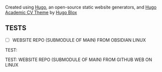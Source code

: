 Created using [Hugo](https://gohugo.io), an open-source static website generators, and [Hugo Academic CV Theme](https://github.com/HugoBlox/theme-academic-cv) by [Hugo Blox](https://hugoblox.com)

## TESTS
- [ ] WEBSITE REPO (SUBMODULE OF MAIN) FROM OBSIDIAN LINUX

TEST: 

TEST: WEBSITE REPO (SUBMODULE OF MAIN) FROM GITHUB WEB ON LINUX
